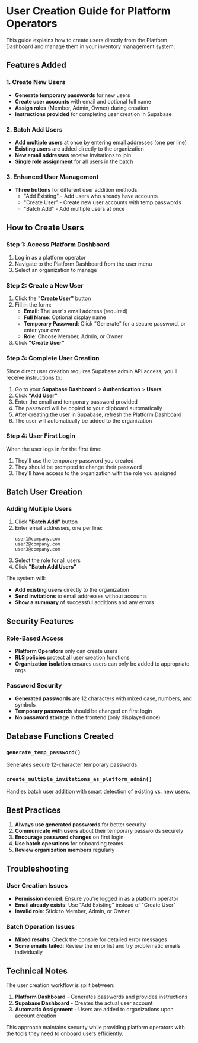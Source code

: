 # User Creation Guide for Platform Operators

This guide explains how to create users directly from the Platform Dashboard and manage them in your inventory management system.

## Features Added

### 1. Create New Users
- **Generate temporary passwords** for new users
- **Create user accounts** with email and optional full name
- **Assign roles** (Member, Admin, Owner) during creation
- **Instructions provided** for completing user creation in Supabase

### 2. Batch Add Users
- **Add multiple users** at once by entering email addresses (one per line)
- **Existing users** are added directly to the organization
- **New email addresses** receive invitations to join
- **Single role assignment** for all users in the batch

### 3. Enhanced User Management
- **Three buttons** for different user addition methods:
  - "Add Existing" - Add users who already have accounts
  - "Create User" - Create new user accounts with temp passwords
  - "Batch Add" - Add multiple users at once

## How to Create Users

### Step 1: Access Platform Dashboard
1. Log in as a platform operator
2. Navigate to the Platform Dashboard from the user menu
3. Select an organization to manage

### Step 2: Create a New User
1. Click the **"Create User"** button
2. Fill in the form:
   - **Email**: The user's email address (required)
   - **Full Name**: Optional display name
   - **Temporary Password**: Click "Generate" for a secure password, or enter your own
   - **Role**: Choose Member, Admin, or Owner
3. Click **"Create User"**

### Step 3: Complete User Creation
Since direct user creation requires Supabase admin API access, you'll receive instructions to:

1. Go to your **Supabase Dashboard** > **Authentication** > **Users**
2. Click **"Add User"**
3. Enter the email and temporary password provided
4. The password will be copied to your clipboard automatically
5. After creating the user in Supabase, refresh the Platform Dashboard
6. The user will automatically be added to the organization

### Step 4: User First Login
When the user logs in for the first time:
1. They'll use the temporary password you created
2. They should be prompted to change their password
3. They'll have access to the organization with the role you assigned

## Batch User Creation

### Adding Multiple Users
1. Click **"Batch Add"** button
2. Enter email addresses, one per line:
   ```
   user1@company.com
   user2@company.com
   user3@company.com
   ```
3. Select the role for all users
4. Click **"Batch Add Users"**

The system will:
- **Add existing users** directly to the organization
- **Send invitations** to email addresses without accounts
- **Show a summary** of successful additions and any errors

## Security Features

### Role-Based Access
- **Platform Operators** only can create users
- **RLS policies** protect all user creation functions
- **Organization isolation** ensures users can only be added to appropriate orgs

### Password Security
- **Generated passwords** are 12 characters with mixed case, numbers, and symbols
- **Temporary passwords** should be changed on first login
- **No password storage** in the frontend (only displayed once)

## Database Functions Created

### `generate_temp_password()`
Generates secure 12-character temporary passwords.

### `create_multiple_invitations_as_platform_admin()`
Handles batch user addition with smart detection of existing vs. new users.

## Best Practices

1. **Always use generated passwords** for better security
2. **Communicate with users** about their temporary passwords securely
3. **Encourage password changes** on first login
4. **Use batch operations** for onboarding teams
5. **Review organization members** regularly

## Troubleshooting

### User Creation Issues
- **Permission denied**: Ensure you're logged in as a platform operator
- **Email already exists**: Use "Add Existing" instead of "Create User"
- **Invalid role**: Stick to Member, Admin, or Owner

### Batch Operation Issues
- **Mixed results**: Check the console for detailed error messages
- **Some emails failed**: Review the error list and try problematic emails individually

## Technical Notes

The user creation workflow is split between:
1. **Platform Dashboard** - Generates passwords and provides instructions
2. **Supabase Dashboard** - Creates the actual user account
3. **Automatic Assignment** - Users are added to organizations upon account creation

This approach maintains security while providing platform operators with the tools they need to onboard users efficiently. 
